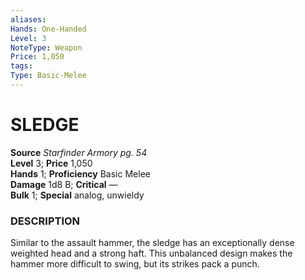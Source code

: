```yaml
---
aliases: 
Hands: One-Handed
Level: 3 
NoteType: Weapon
Price: 1,050
tags: 
Type: Basic-Melee
---
```

# SLEDGE

**Source** _Starfinder Armory pg. 54_  
**Level** 3; **Price** 1,050  
**Hands** 1; **Proficiency** Basic Melee  
**Damage** 1d8 B; **Critical** —  
**Bulk** 1; **Special** analog, unwieldy

### DESCRIPTION

Similar to the assault hammer, the sledge has an exceptionally dense weighted head and a strong haft. This unbalanced design makes the hammer more difficult to swing, but its strikes pack a punch.